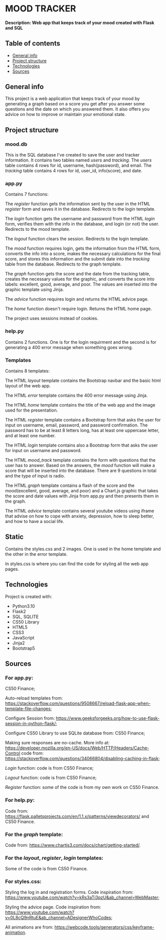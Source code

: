 # MOOD TRACKER
#### Description: Web app that keeps track of your mood created with Flask and SQL

## Table of contents
* [General info](#general-info)
* [Project structure](#project-structure)
* [Technologies](#technologies)
* [Sources](#sources)

## General info
This project is a web application that keeps track of your mood by generating a graph based on a score you get after you answer some questions and the date on which you answered them. It also offers you advice on how to improve or maintain your emotional state.

## Project structure

### mood.db
This is the SQL database I've created to save the user and tracker information. It contains two tables named *users* and *tracking*.
The *users* table contains 4 rows for id, username, hash(password), and email.
The *tracking* table contains 4 rows for id, user_id, info(score), and date.
### app.py
Contains 7 functions:

The *register* function gets the information sent by the user in the HTML *register* form and saves it in the database. Redirects to the login template.

The *login* function gets the username and password from the HTML *login* form, verifies them with the info in the database, and login (or not) the user. Redirects to the mood template.

The *logout* function clears the session. Redirects to the login template.

The *mood* function requires login, gets the information from the HTML form, converts the info into a score, makes the necessary calculations for the final score, and stores this information and the submit date into the *tracking* table from the database. Redirects to the graph template.

The *graph* function gets the score and the date from the tracking table, creates the necessary values for the graphic, and converts the score into labels: excellent, good, average, and poor. The values are inserted into the graphic template using Jinja.

The *advice* function requires login and returns the HTML advice page.

The *home* function doesn't require login. Returns the HTML home page.

The project uses sessions instead of cookies.

### help.py
Contains 2 functions. One is for the login requirment and the second is for generating a 400 error message when something goes wrong.

### Templates
Contains 8 templates:

The HTML *layout* template contains the Bootstrap navbar and the basic html layout of the web app.

The HTML *error* template contains the 400 error message using Jinja.

The HTML *home* template contains the title of the web app and the image used for the presentation.

The HTML *register* template contains a Bootstrap form that asks the user for input on username, email, password, and password confirmation. The password has to be at least 8 letters long, has at least one uppercase letter, and at least one number.

The HTML *login* template contains also a Bootstrap form that asks the user for input on username and password.

The HTML *mood_track* template contains the form with questions that the user has to answer. Based on the answers, the *mood* function will make a score that will be inserted into the database. There are 9 questions in total and the type of input is radio.

The HTML *graph* template contains a flash of the score and the mood(excellent, good, average, and poor) and a Chart.js graphic that takes the score and date values with Jinja from app.py and then presents them in the graph.

The HTML *advice* template contains several youtube videos using iframe that advise on how to cope with anxiety, depression, how to sleep better, and how to have a social life.

## Static
Contains the styles.css and 2 images. One is used in the home template and the other in the error template.

In styles.css is where you can find the code for styling all the web app pages.

## Technologies
Project is created with:
* Python3.10
* Flask2
* SQL, SQLITE
* CS50 Library
* HTML5
* CSS3
* JavaScript
* Jinja2
* Bootstrap5

## Sources
### For app.py:

CS50 Finance;

Auto-reload templates from: https://stackoverflow.com/questions/9508667/reload-flask-app-when-template-file-changes;

Configure Session from: https://www.geeksforgeeks.org/how-to-use-flask-session-in-python-flask/;

Configure CS50 Library to use SQLite database from: CS50 Finance;

Making sure responses are no-cache. More info at: https://developer.mozilla.org/en-US/docs/Web/HTTP/Headers/Cache-Control
code from: https://stackoverflow.com/questions/34066804/disabling-caching-in-flask;

*Login* function: code is from CS50 Finance;

*Logout* function: code is from CS50 Finance;

*Register* function: some of the code is from my own work on CS50 Finance.

### For help.py:

Code from: https://flask.palletsprojects.com/en/1.1.x/patterns/viewdecorators/ and CS50 Finance.

### For the *graph* template:

Code from: https://www.chartjs3.com/docs/chart/getting-started/.

### For the *layout*, *register*, *login* templates:

Some of the code is from CS50 Finance.

### For styles.css:

Styling the log in and registration forms. Code inspiration from: https://www.youtube.com/watch?v=kRs3aTi3pzU&ab_channel=WebMaster;

Styling the advice page. Code inspiration from: https://www.youtube.com/watch?v=0L8cQ9nRtuE&ab_channel=ADesignerWhoCodes;

All animations are from: https://webcode.tools/generators/css/keyframe-animation.

